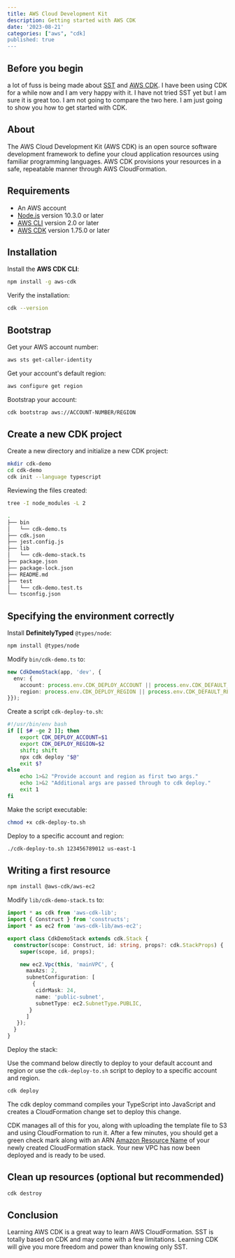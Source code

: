 ```yaml
---
title: AWS Cloud Development Kit
description: Getting started with AWS CDK
date: '2023-08-21'
categories: ["aws", "cdk]
published: true
---
```


## Before you begin

a lot of fuss is being made about [SST](https://sst.dev) and [AWS CDK](https://aws.amazon.com/cdk/). I have been using CDK for a while now and I am very happy with it. I have not tried SST yet but I am sure it is great too. I am not going to compare the two here. I am just going to show you how to get started with CDK.

## About

The AWS Cloud Development Kit (AWS CDK) is an open source software development framework to define your cloud application resources using familiar programming languages. AWS CDK provisions your resources in a safe, repeatable manner through AWS CloudFormation.

## Requirements

- An AWS account
- [Node.js](https://nodejs.org/en/download/) version 10.3.0 or later
- [AWS CLI](https://docs.aws.amazon.com/cli/latest/userguide/cli-chap-install.html) version 2.0 or later
- [AWS CDK](https://docs.aws.amazon.com/cdk/latest/guide/getting_started.html) version 1.75.0 or later


## Installation

Install the **AWS CDK CLI**:

```sh
npm install -g aws-cdk
```

Verify the installation:

```sh
cdk --version
```

## Bootstrap

Get your AWS account number:

```sh
aws sts get-caller-identity
```

Get your account's default region:

```sh
aws configure get region
```

Bootstrap your account:

```sh
cdk bootstrap aws://ACCOUNT-NUMBER/REGION
```

## Create a new CDK project

Create a new directory and initialize a new CDK project:

```sh
mkdir cdk-demo
cd cdk-demo
cdk init --language typescript
```

Reviewing the files created:

```sh
tree -I node_modules -L 2

.
├── bin
│   └── cdk-demo.ts
├── cdk.json
├── jest.config.js
├── lib
│   └── cdk-demo-stack.ts
├── package.json
├── package-lock.json
├── README.md
├── test
│   └── cdk-demo.test.ts
└── tsconfig.json
```

## Specifying the environment correctly

Install **DefinitelyTyped** `@types/node`:

```sh
npm install @types/node
```

Modify `bin/cdk-demo.ts` to:

```ts
new CdkDemoStack(app, 'dev', { 
  env: { 
    account: process.env.CDK_DEPLOY_ACCOUNT || process.env.CDK_DEFAULT_ACCOUNT, 
    region: process.env.CDK_DEPLOY_REGION || process.env.CDK_DEFAULT_REGION 
}});
```

Create a script `cdk-deploy-to.sh`:

```bash
#!/usr/bin/env bash
if [[ $# -ge 2 ]]; then
    export CDK_DEPLOY_ACCOUNT=$1
    export CDK_DEPLOY_REGION=$2
    shift; shift
    npx cdk deploy "$@"
    exit $?
else
    echo 1>&2 "Provide account and region as first two args."
    echo 1>&2 "Additional args are passed through to cdk deploy."
    exit 1
fi
```

Make the script executable:

```sh
chmod +x cdk-deploy-to.sh
```

Deploy to a specific account and region:

```sh
./cdk-deploy-to.sh 123456789012 us-east-1
```

## Writing a first resource

```sh
npm install @aws-cdk/aws-ec2
```

Modify `lib/cdk-demo-stack.ts` to:

```ts
import * as cdk from 'aws-cdk-lib';
import { Construct } from 'constructs';
import * as ec2 from 'aws-cdk-lib/aws-ec2';

export class CdkDemoStack extends cdk.Stack {
  constructor(scope: Construct, id: string, props?: cdk.StackProps) {
    super(scope, id, props);

    new ec2.Vpc(this, 'mainVPC', {
      maxAzs: 2,
      subnetConfiguration: [
        {
         cidrMask: 24,
         name: 'public-subnet',
         subnetType: ec2.SubnetType.PUBLIC,
       }
      ]
   });
  }
}
```

Deploy the stack:

Use the command below directly to deploy to your default account and region or use the `cdk-deploy-to.sh` script to deploy to a specific account and region.

```sh
cdk deploy
```

The cdk deploy command compiles your TypeScript into JavaScript and creates a CloudFormation change set to deploy this change. 

CDK manages all of this for you, along with uploading the template file to S3 and using CloudFormation to run it. After a few minutes, you should get a green check mark along with an ARN [Amazon Resource Name](https://docs.aws.amazon.com/general/latest/gr/aws-arns-and-namespaces.html) of your newly created CloudFormation stack. Your new VPC has now been deployed and is ready to be used.

## Clean up resources (optional but recommended)

```sh
cdk destroy
```

## Conclusion

Learning AWS CDK is a great way to learn AWS CloudFormation. SST is totally based on CDK and may come with a few limitations. Learning CDK will give you more freedom and power than knowing only SST.